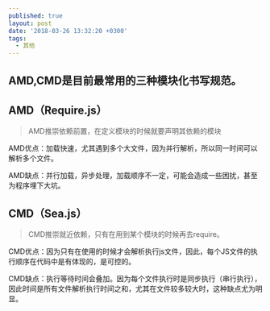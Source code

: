 ```yaml
---
published: true
layout: post
date: '2018-03-26 13:32:20 +0300'
tags:
  - 其他
---
```

## AMD,CMD是目前最常用的三种模块化书写规范。


## AMD（Require.js）

>AMD推崇依赖前置，在定义模块的时候就要声明其依赖的模块 

AMD优点：加载快速，尤其遇到多个大文件，因为并行解析，所以同一时间可以解析多个文件。

AMD缺点：并行加载，异步处理，加载顺序不一定，可能会造成一些困扰，甚至为程序埋下大坑。

## CMD（Sea.js）

>CMD推崇就近依赖，只有在用到某个模块的时候再去require。

CMD优点：因为只有在使用的时候才会解析执行js文件，因此，每个JS文件的执行顺序在代码中是有体现的，是可控的。

CMD缺点：执行等待时间会叠加。因为每个文件执行时是同步执行（串行执行），因此时间是所有文件解析执行时间之和，尤其在文件较多较大时，这种缺点尤为明显。



